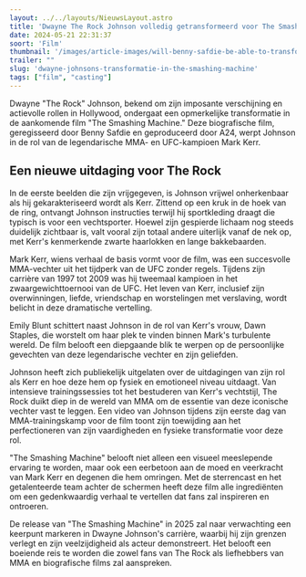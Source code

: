 ```yaml
---
layout: ../../layouts/NieuwsLayout.astro
title: 'Dwayne The Rock Johnson volledig getransformeerd voor The Smashing Machine'
date: 2024-05-21 22:31:37
soort: 'Film'
thumbnail: '/images/article-images/will-benny-safdie-be-able-to-transform-johnsons-career-1716300031.webp'
trailer: ""
slug: 'dwayne-johnsons-transformatie-in-the-smashing-machine'
tags: ["film", "casting"]
---
```


Dwayne "The Rock" Johnson, bekend om zijn imposante verschijning en actievolle rollen in Hollywood, ondergaat een opmerkelijke transformatie in de aankomende film "The Smashing Machine." Deze biografische film, geregisseerd door Benny Safdie en geproduceerd door A24, werpt Johnson in de rol van de legendarische MMA- en UFC-kampioen Mark Kerr.

## Een nieuwe uitdaging voor The Rock

In de eerste beelden die zijn vrijgegeven, is Johnson vrijwel onherkenbaar als hij gekarakteriseerd wordt als Kerr. Zittend op een kruk in de hoek van de ring, ontvangt Johnson instructies terwijl hij sportkleding draagt die typisch is voor een vechtsporter. Hoewel zijn gespierde lichaam nog steeds duidelijk zichtbaar is, valt vooral zijn totaal andere uiterlijk vanaf de nek op, met Kerr's kenmerkende zwarte haarlokken en lange bakkebaarden.

Mark Kerr, wiens verhaal de basis vormt voor de film, was een succesvolle MMA-vechter uit het tijdperk van de UFC zonder regels. Tijdens zijn carrière van 1997 tot 2009 was hij tweemaal kampioen in het zwaargewichttoernooi van de UFC. Het leven van Kerr, inclusief zijn overwinningen, liefde, vriendschap en worstelingen met verslaving, wordt belicht in deze dramatische vertelling.

Emily Blunt schittert naast Johnson in de rol van Kerr's vrouw, Dawn Staples, die worstelt om haar plek te vinden binnen Mark's turbulente wereld. De film belooft een diepgaande blik te werpen op de persoonlijke gevechten van deze legendarische vechter en zijn geliefden.

Johnson heeft zich publiekelijk uitgelaten over de uitdagingen van zijn rol als Kerr en hoe deze hem op fysiek en emotioneel niveau uitdaagt. Van intensieve trainingssessies tot het bestuderen van Kerr's vechtstijl, The Rock duikt diep in de wereld van MMA om de essentie van deze iconische vechter vast te leggen. Een video van Johnson tijdens zijn eerste dag van MMA-trainingskamp voor de film toont zijn toewijding aan het perfectioneren van zijn vaardigheden en fysieke transformatie voor deze rol.

"The Smashing Machine" belooft niet alleen een visueel meeslepende ervaring te worden, maar ook een eerbetoon aan de moed en veerkracht van Mark Kerr en degenen die hem omringen. Met de sterrencast en het getalenteerde team achter de schermen heeft deze film alle ingrediënten om een gedenkwaardig verhaal te vertellen dat fans zal inspireren en ontroeren.

De release van "The Smashing Machine" in 2025 zal naar verwachting een keerpunt markeren in Dwayne Johnson's carrière, waarbij hij zijn grenzen verlegt en zijn veelzijdigheid als acteur demonstreert. Het belooft een boeiende reis te worden die zowel fans van The Rock als liefhebbers van MMA en biografische films zal aanspreken.
